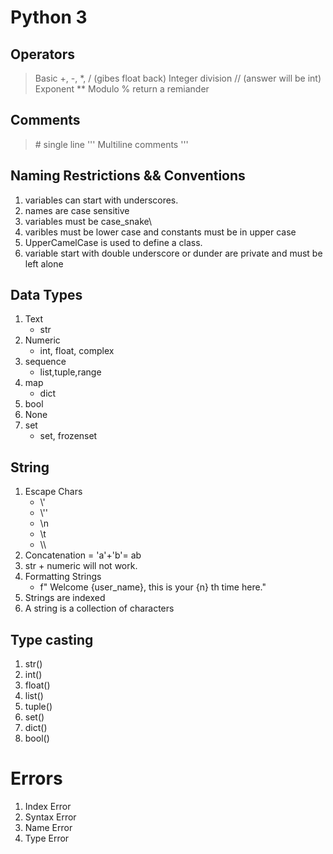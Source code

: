 # Python 3

## Operators

> Basic +, -, \*, / (gibes float back)
> Integer division // (answer will be int)
> Exponent \*\*
> Modulo % return a remiander

## Comments

> \# single line
> ''' Multiline comments '''

## Naming Restrictions && Conventions

1. variables can start with underscores.
2. names are case sensitive
3. variables must be case_snake\
4. varibles must be lower case and constants must be in upper case
5. UpperCamelCase is used to define a class.
6. variable start with double underscore or dunder are private and must be left alone

## Data Types

1. Text
   - str
2. Numeric
   - int, float, complex
3. sequence
   - list,tuple,range
4. map
   - dict
5. bool
6. None
7. set
   - set, frozenset

## String

1. Escape Chars
   - \\'
   - \\''
   - \\n
   - \\t
   - \\\
2. Concatenation = 'a'+'b'= ab
3. str + numeric will not work.
4. Formatting Strings
   - f" Welcome {user_name}, this is your {n} th time here."
5. Strings are indexed
6. A string is a collection of characters

## Type casting

1. str()
2. int()
3. float()
4. list()
5. tuple()
6. set()
7. dict()
8. bool()


# Errors

1. Index Error
2. Syntax Error
3. Name Error
4. Type Error
